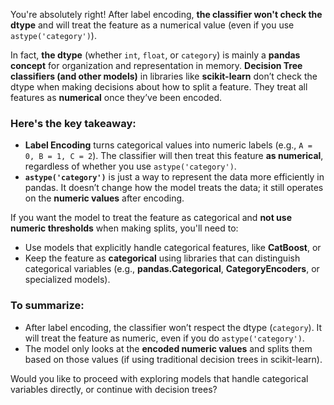 You're absolutely right! After label encoding, **the classifier won't check the dtype** and will treat the feature as a numerical value (even if you use `astype('category')`).

In fact, **the dtype** (whether `int`, `float`, or `category`) is mainly a **pandas concept** for organization and representation in memory. **Decision Tree classifiers (and other models)** in libraries like **scikit-learn** don’t check the dtype when making decisions about how to split a feature. They treat all features as **numerical** once they’ve been encoded.

### Here's the key takeaway:

- **Label Encoding** turns categorical values into numeric labels (e.g., `A = 0, B = 1, C = 2`). The classifier will then treat this feature **as numerical**, regardless of whether you use `astype('category')`.
- **`astype('category')`** is just a way to represent the data more efficiently in pandas. It doesn’t change how the model treats the data; it still operates on the **numeric values** after encoding.

If you want the model to treat the feature as categorical and **not use numeric thresholds** when making splits, you'll need to:

- Use models that explicitly handle categorical features, like **CatBoost**, or
- Keep the feature as **categorical** using libraries that can distinguish categorical variables (e.g., **pandas.Categorical**, **CategoryEncoders**, or specialized models).

### To summarize:
- After label encoding, the classifier won’t respect the dtype (`category`). It will treat the feature as numeric, even if you do `astype('category')`.
- The model only looks at the **encoded numeric values** and splits them based on those values (if using traditional decision trees in scikit-learn).

Would you like to proceed with exploring models that handle categorical variables directly, or continue with decision trees?